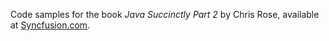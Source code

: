 Code samples for the book _Java Succinctly Part 2_ by Chris Rose, available at [Syncfusion.com](https://www.syncfusion.com/resources/techportal/ebooks).